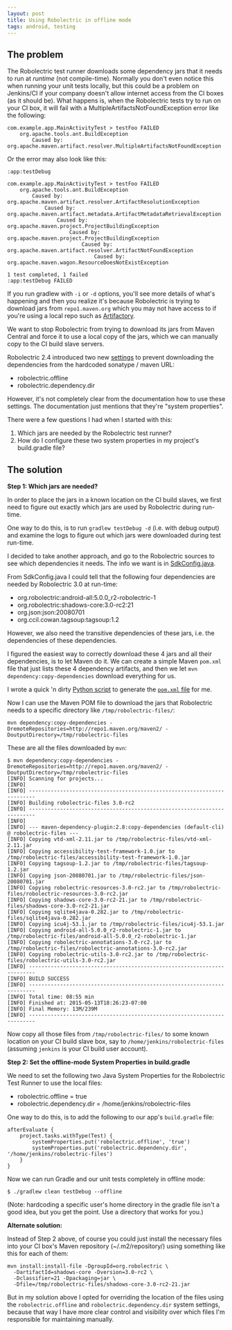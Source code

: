 ```yaml
---
layout: post
title: Using Robolectric in offline mode
tags: android, testing
---
```


## The problem

The Robolectric test runner downloads some dependency jars that it needs to run at *runtime* (not compile-time). Normally you don't even notice this when running your unit tests locally, but this could be a problem on Jenkins/CI if your company doesn't allow internet access from the CI boxes (as it should be). What happens is, when the Robolectric tests try to run on your CI box, it will fail with a MultipleArtifactsNotFoundException error like the following:

    com.example.app.MainActivityTest > testFoo FAILED
        org.apache.tools.ant.BuildException
            Caused by: org.apache.maven.artifact.resolver.MultipleArtifactsNotFoundException

Or the error may also look like this:

    :app:testDebug

    com.example.app.MainActivityTest > testFoo FAILED
        org.apache.tools.ant.BuildException
            Caused by: org.apache.maven.artifact.resolver.ArtifactResolutionException
                Caused by: org.apache.maven.artifact.metadata.ArtifactMetadataRetrievalException
                    Caused by: org.apache.maven.project.ProjectBuildingException
                        Caused by: org.apache.maven.project.ProjectBuildingException
                            Caused by: org.apache.maven.artifact.resolver.ArtifactNotFoundException
                                Caused by: org.apache.maven.wagon.ResourceDoesNotExistException

    1 test completed, 1 failed
    :app:testDebug FAILED

If you run gradlew with `-i` or `-d` options, you'll see more details of what's happening and then you realize it's because Robolectric is trying to download jars from `repo1.maven.org` which you may not have access to if you're using a local repo such as [Artifactory](http://www.jfrog.com/open-source/).

We want to stop Robolectric from trying to download its jars from Maven Central and force it to use a local copy of the jars, which we can manually copy to the CI build slave servers.

Robolectric 2.4 introduced two new [settings](http://robolectric.org/configuring/) to prevent downloading the dependencies from the hardcoded sonatype / maven URL:

- robolectric.offline
- robolectric.dependency.dir

However, it's not completely clear from the documentation how to use these settings. The documentation just mentions that they're "system properties".

There were a few questions I had when I started with this:

1. Which jars are needed by the Robolectric test runner?
2. How do I configure these two system properties in my project's build.gradle file?

## The solution

**Step 1: Which jars are needed?**

In order to place the jars in a known location on the CI build slaves, we first need to figure out exactly which jars are used by Robolectric during run-time.

One way to do this, is to run `gradlew testDebug -d` (i.e. with debug output) and examine the logs to figure out which jars were downloaded during test run-time.

I decided to take another approach, and go to the Robolectric sources to see which dependencies it needs. The info we want is in [SdkConfig.java](https://github.com/robolectric/robolectric/blob/master/robolectric/src/main/java/org/robolectric/internal/SdkConfig.java).

From SdkConfig.java I could tell that the following four dependencies are needed by Robolectric 3.0 at run-time:

- org.robolectric:android-all:5.0.0_r2-robolectric-1
- org.robolectric:shadows-core:3.0-rc2:21
- org.json:json:20080701
- org.ccil.cowan.tagsoup:tagsoup:1.2

However, we also need the transitive dependencies of these jars, i.e. the dependencies of these dependencies.

I figured the easiest way to correctly download these 4 jars and all their dependencies, is to let Maven do it. We can create a simple Maven `pom.xml` file that just lists these 4 dependency artifacts, and then we let `mvn dependency:copy-dependencies` download everything for us.

I wrote a quick 'n dirty [Python script](https://gist.github.com/glombard/2fdb883de1d50fb51d1a) to generate the [`pom.xml` file](https://gist.github.com/glombard/2fdb883de1d50fb51d1a#file-pom-xml) for me.

<script src="https://gist.github.com/glombard/2fdb883de1d50fb51d1a.js?file=pom.xml"></script>

Now I can use the Maven POM file to download the jars that Robolectric needs to a specific directory like `/tmp/robolectric-files/`:

    mvn dependency:copy-dependencies -DremoteRepositories=http://repo1.maven.org/maven2/ -DoutputDirectory=/tmp/robolectric-files

These are all the files downloaded by `mvn`:

    $ mvn dependency:copy-dependencies -DremoteRepositories=http://repo1.maven.org/maven2/ -DoutputDirectory=/tmp/robolectric-files
    [INFO] Scanning for projects...
    [INFO]
    [INFO] ------------------------------------------------------------------------
    [INFO] Building robolectric-files 3.0-rc2
    [INFO] ------------------------------------------------------------------------
    [INFO]
    [INFO] --- maven-dependency-plugin:2.8:copy-dependencies (default-cli) @ robolectric-files ---
    [INFO] Copying vtd-xml-2.11.jar to /tmp/robolectric-files/vtd-xml-2.11.jar
    [INFO] Copying accessibility-test-framework-1.0.jar to /tmp/robolectric-files/accessibility-test-framework-1.0.jar
    [INFO] Copying tagsoup-1.2.jar to /tmp/robolectric-files/tagsoup-1.2.jar
    [INFO] Copying json-20080701.jar to /tmp/robolectric-files/json-20080701.jar
    [INFO] Copying robolectric-resources-3.0-rc2.jar to /tmp/robolectric-files/robolectric-resources-3.0-rc2.jar
    [INFO] Copying shadows-core-3.0-rc2-21.jar to /tmp/robolectric-files/shadows-core-3.0-rc2-21.jar
    [INFO] Copying sqlite4java-0.282.jar to /tmp/robolectric-files/sqlite4java-0.282.jar
    [INFO] Copying icu4j-53.1.jar to /tmp/robolectric-files/icu4j-53.1.jar
    [INFO] Copying android-all-5.0.0_r2-robolectric-1.jar to /tmp/robolectric-files/android-all-5.0.0_r2-robolectric-1.jar
    [INFO] Copying robolectric-annotations-3.0-rc2.jar to /tmp/robolectric-files/robolectric-annotations-3.0-rc2.jar
    [INFO] Copying robolectric-utils-3.0-rc2.jar to /tmp/robolectric-files/robolectric-utils-3.0-rc2.jar
    [INFO] ------------------------------------------------------------------------
    [INFO] BUILD SUCCESS
    [INFO] ------------------------------------------------------------------------
    [INFO] Total time: 08:55 min
    [INFO] Finished at: 2015-05-13T18:26:23-07:00
    [INFO] Final Memory: 13M/239M
    [INFO] ------------------------------------------------------------------------

Now copy all those files from `/tmp/robolectric-files/` to some known location on your CI build slave box, say to `/home/jenkins/robolectric-files` (assuming `jenkins` is your CI build user account).

**Step 2: Set the offline-mode System Properties in build.gradle**

We need to set the following two Java System Properties for the Robolectric Test Runner to use the local files:

* robolectric.offline = true
* robolectric.dependency.dir = /home/jenkins/robolectric-files

One way to do this, is to add the following to our app's `build.gradle` file:

    afterEvaluate {
        project.tasks.withType(Test) {
            systemProperties.put('robolectric.offline', 'true')
            systemProperties.put('robolectric.dependency.dir', '/home/jenkins/robolectric-files')
        }
    }

Now we can run Gradle and our unit tests completely in offline mode:

    $ ./gradlew clean testDebug --offline

(Note: hardcoding a specific user's home directory in the gradle file isn't a good idea, but you get the point. Use a directory that works for you.)

**Alternate solution:**

Instead of Step 2 above, of course you could just install the necessary files into your CI box's Maven repository (~/.m2/repository/) using something like this for each of them:

    mvn install:install-file -DgroupId=org.robolectric \
      -DartifactId=shadows-core -Dversion=3.0-rc2 \
      -Dclassifier=21 -Dpackaging=jar \
      -Dfile=/tmp/robolectric-files/shadows-core-3.0-rc2-21.jar

But in my solution above I opted for overriding the location of the files using the `robolectric.offline` and `robolectric.dependency.dir` system settings, because that way I have more clear control and visibility over which files I'm responsible for maintaining manually.
